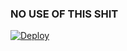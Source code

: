 ### NO USE OF THIS SHIT

[![Deploy](https://www.herokucdn.com/deploy/button.svg)](https://heroku.com/deploy?template=https://github.com/Godofh3ell/New_plugin_test )


